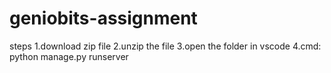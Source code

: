 # geniobits-assignment
steps 1.download zip file 2.unzip the file 3.open the folder in vscode 4.cmd: python manage.py runserver
